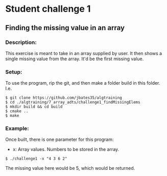 # Student challenge 1
## Finding the missing value in an array
### Description:
This exercise is meant to take in an array supplied by user. It then shows a single missing value from the array. It'd be the first missing value.
### Setup: 
To use the program, rip the git, and then make a folder build in this folder. I.e.
```
$ git clone https://github.com/jbates35/algtraining
$ cd ./algtraining/7_array_adts/challenge1_findMissingElems
$ mkdir build && cd build
$ cmake ..
$ make
```
### Example:
Once built, there is one parameter for this program:
- x: Array values. Numbers to be stored in the array.
```
$ ./challenge1 -x "4 3 6 2"
```
The missing value here would be 5, which would be returned.
